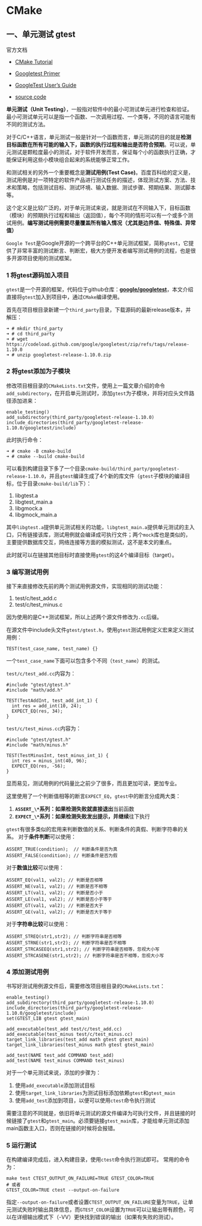 # CMake

## 一、单元测试 gtest

官方文档

- [CMake Tutorial](https://cmake.org/cmake/help/latest/guide/tutorial/index.html)

- [Googletest Primer](https://google.github.io/googletest/primer.html)
- [GoogleTest User’s Guide](https://google.github.io/googletest/)
- [source code](https://github.com/google/googletest)

**单元测试（Unit Testing）**，一般指对软件中的最小可测试单元进行检查和验证。最小可测试单元可以是指一个函数、一次调用过程、一个类等，不同的语言可能有不同的测试方法。

对于C/C++语言，单元测试一般是针对一个函数而言，单元测试的目的就是**检测目标函数在所有可能的输入下，函数的执行过程和输出是否符合预期**。可以说，单元测试是颗粒度最小的测试，对于软件开发而言，保证每个小的函数执行正确，才能保证利用这些小模块组合起来的系统能够正常工作。

和测试相关的另外一个重要概念是**测试用例(Test Case)**。百度百科给的定义是，测试用例是对一项特定的软件产品进行测试任务的描述，体现测试方案、方法、技术和策略，包括测试目标、测试环境、输入数据、测试步骤、预期结果、测试脚本等。

这个定义是比较广泛的，对于单元测试来说，就是测试在不同输入下，目标函数（模块）的预期执行过程和输出（返回值），每个不同的情形可以有一个或多个测试用例。**编写测试用例需要尽量覆盖所有输入情况（尤其是边界值、特殊值、异常值）**

`Google Test`是Google开源的一个跨平台的C++单元测试框架，简称`gtest`，它提供了非常丰富的测试断言、判断宏，极大方便开发者编写测试用例的流程，也是很多开源项目使用的测试框架。

### **1 将gtest源码加入项目**

`gtest`是一个开源的框架，代码位于github仓库：**[google/googletest](https://link.zhihu.com/?target=https%3A//github.com/google/googletest)**，本文介绍直接将`gtest`加入到项目中，通过`CMake`编译使用。

首先在项目根目录新建一个`third_party`目录，下载源码的最新release版本，并解压：

```text
➜ # mkdir third_party
➜ # cd third_party
➜ # wget https://codeload.github.com/google/googletest/zip/refs/tags/release-1.10.0
➜ # unzip googletest-release-1.10.0.zip
```

### **2 将gtest添加为子模块**

修改项目根目录的`CMakeLists.txt`文件，使用上一篇文章介绍的命令`add_subdirectory`，在开启单元测试时，添加`gtest`为子模块，并将对应头文件路径添加进来：

```text
enable_testing()
add_subdirectory(third_party/googletest-release-1.10.0)
include_directories(third_party/googletest-release-1.10.0/googletest/include)
```

此时执行命令：

```text
➜ # cmake -B cmake-build
➜ # cmake --build cmake-build
```

可以看到构建目录下多了一个目录`cmake-build/third_party/googletest-release-1.10.0`，并且`gtest`编译生成了4个新的库文件（`gtest`子模块的编译目标，位于目录`cmake-build/lib`下）：

1. libgtest.a
2. libgtest_main.a
3. libgmock.a
4. libgmock_main.a

其中`libgtest.a`提供单元测试相关的功能，`libgtest_main.a`提供单元测试的主入口，只有链接该库，测试用例就会编译成可执行文件；两个`mock`库也是类似的，主要提供数据库交互，网络连接等方面的模拟测试，这不是本文的重点。

此时就可以在链接其他目标时直接使用`gtest`的这4个编译目标（target）。

### **3 编写测试用例**

接下来直接修改先前的两个测试用例源文件，实现相同的测试功能：

1. test/c/test_add.c
2. test/c/test_minus.c

因为使用的是C++测试框架，所以上述两个源文件修改为`.cc`后缀。

在源文件中include头文件`gtest/gtest.h`，使用`gtest`测试用例定义宏来定义测试用例：

```text
TEST(test_case_name, test_name) {}
```

一个`test_case_name`下面可以包含多个不同（`test_name`）的测试。

`test/c/test_add.cc`内容为：

```text
#include "gtest/gtest.h"
#include "math/add.h"

TEST(TestAddInt, test_add_int_1) {
  int res = add_int(10, 24);
  EXPECT_EQ(res, 34);
}
```

`test/c/test_minus.cc`内容为：

```text
#include "gtest/gtest.h"
#include "math/minus.h"

TEST(TestMinusInt, test_minus_int_1) {
  int res = minus_int(40, 96);
  EXPECT_EQ(res, -56);
}
```

显而易见，测试用例的代码量比之前少了很多，而且更加可读，更加专业。

这里使用了一个判断值相等的断言`EXPECT_EQ`，`gtest`中的断言分成两大类：

1. **`ASSERT_\*`系列：如果检测失败就直接退出**当前函数
2. **`EXPECT_\*`系列：如果检测失败发出提示，并继续**往下执行

`gtest`有很多类似的宏用来判断数值的关系、判断条件的真假、判断字符串的关系。 对于**条件判断**可以使用：

```text
ASSERT_TRUE(condition);  // 判断条件是否为真
ASSERT_FALSE(condition); // 判断条件是否为假
```

对于**数值比较**可以使用：

```text
ASSERT_EQ(val1, val2); // 判断是否相等
ASSERT_NE(val1, val2); // 判断是否不相等
ASSERT_LT(val1, val2); // 判断是否小于
ASSERT_LE(val1, val2); // 判断是否小于等于
ASSERT_GT(val1, val2); // 判断是否大于
ASSERT_GE(val1, val2); // 判断是否大于等于
```

对于**字符串比较**可以使用：

```text
ASSERT_STREQ(str1,str2); // 判断字符串是否相等
ASSERT_STRNE(str1,str2); // 判断字符串是否不相等
ASSERT_STRCASEEQ(str1,str2); // 判断字符串是否相等，忽视大小写
ASSERT_STRCASENE(str1,str2); // 判断字符串是否不相等，忽视大小写
```

### **4 添加测试用例**

书写好测试用例源文件后，需要修改项目根目录的`CMakeLists.txt`：

```text
enable_testing()
add_subdirectory(third_party/googletest-release-1.10.0)
include_directories(third_party/googletest-release-1.10.0/googletest/include)
set(GTEST_LIB gtest gtest_main)

add_executable(test_add test/c/test_add.cc)
add_executable(test_minus test/c/test_minus.cc)
target_link_libraries(test_add math gtest gtest_main)
target_link_libraries(test_minus math gtest gtest_main)

add_test(NAME test_add COMMAND test_add)
add_test(NAME test_minus COMMAND test_minus)
```

对于一个单元测试来说，添加的步骤为：

1. 使用`add_executable`添加测试目标
2. 使用`target_link_libraries`为测试目标添加依赖`gtest`和`gtest_main`
3. 使用`add_test`添加到项目，以便可以使用`ctest`命令执行测试

需要注意的不同就是，依旧将单元测试的源文件编译为可执行文件，并且链接的时候链接了`gtest`和`gtest_main`。必须要链接`gtest_main`库，才能给单元测试添加main函数主入口，否则在链接的时候将会报错。

### **5 运行测试**

在构建编译完成后，进入构建目录，使用`ctest`命令执行测试即可。 常用的命令为：

```text
make test CTEST_OUTPUT_ON_FAILURE=TRUE GTEST_COLOR=TRUE
# 或者
GTEST_COLOR=TRUE ctest --output-on-failure
```

指定`--output-on-failure`或者设置`CTEST_OUTPUT_ON_FAILURE`变量为`TRUE`，让单元测试失败时输出具体信息，而`GTEST_COLOR`设置为`TRUE`可以让输出带有颜色，可以在详细输出模式下（-VV）更快找到错误的输出（如果有失败的测试）。
